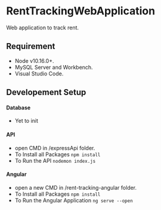 # RentTrackingWebApplication

Web application to track rent.

## Requirement

- Node v10.16.0+.
- MySQL Server and Workbench.
- Visual Studio Code.

## Developement Setup

#### Database

- Yet to init 

#### API

- open CMD in /expressApi folder.
- To Install all Packages `npm install`
- To Run the API `nodemon index.js`

#### Angular

- open a new CMD in /rent-tracking-angular folder.
- To Install all Packages `npm install`
- To Run the Angular Application `ng serve --open`
